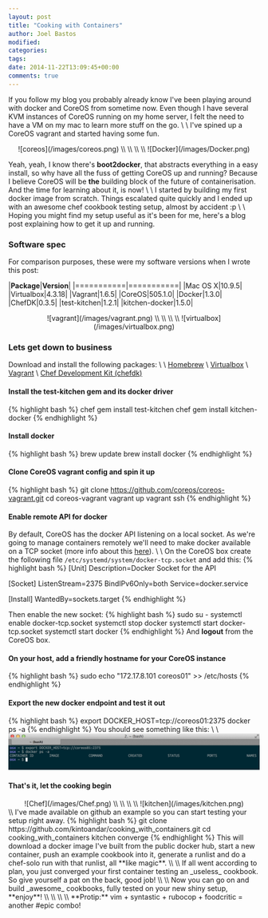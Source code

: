 ```yaml
---
layout: post
title: "Cooking with Containers"
author: Joel Bastos
modified:
categories:
tags:
date: 2014-11-22T13:09:45+00:00
comments: true
---
```


If you follow my blog you probably already know I've been playing around with docker and CoreOS from sometime now.
Even though I have several KVM instances of CoreOS running on my home server, I felt the need to have a VM on my mac to learn more stuff on the go.
\\
\\
I've spined up a CoreOS vagrant and started having some fun.

<div style="text-align:center" markdown="1">
![coreos](/images/coreos.png)
\\
\\
<i class="fa fa-plus"></i>
\\
\\
![Docker](/images/Docker.png)
</div>

Yeah, yeah, I know there's **boot2docker**, that abstracts everything in a easy install, so why have all the fuss of getting CoreOS up and running?
Because I believe CoreOS will be **the** building block of the future of containerisation. And the time for learning about it, is now!
\\
\\
I started by building my first docker image from scratch. Things escalated quite quickly and I ended up with an awesome chef cookbook testing setup, almost by accident :p
\\
\\
Hoping you might find my setup useful as it's been for me, here's a blog post explaining how to get it up and running.

### Software spec
For comparison purposes, these were my software versions when I wrote this post:

|**Package**|**Version**|
|===========|===========|
|Mac OS X|10.9.5|
|Virtualbox|4.3.18|
|Vagrant|1.6.5|
|CoreOS|505.1.0|
|Docker|1.3.0|
|ChefDK|0.3.5|
|test-kitchen|1.2.1|
|kitchen-docker|1.5.0|

<div style="text-align:center" markdown="1">
![vagrant](/images/vagrant.png)
\\
\\
<i class="fa fa-plus"></i>
\\
\\
![virtualbox](/images/virtualbox.png)
</div>

### Lets get down to business
Download and install the following packages:
\\
\\
[Homebrew](http://brew.sh/) \\
[Virtualbox](https://www.virtualbox.org/wiki/Downloads) \\
[Vagrant](https://www.vagrantup.com/downloads.html) \\
[Chef Development Kit (chefdk)](https://downloads.getchef.com/chef-dk/)

#### Install the test-kitchen gem and its docker driver
{% highlight bash %}
chef gem install test-kitchen
chef gem install kitchen-docker
{% endhighlight %}

#### Install docker
{% highlight bash %}
brew update
brew install docker
{% endhighlight %}

#### Clone CoreOS vagrant config and spin it up
{% highlight bash %}
git clone https://github.com/coreos/coreos-vagrant.git
cd coreos-vagrant
vagrant up
vagrant ssh
{% endhighlight %}

#### Enable remote API for docker
By default, CoreOS has the docker API listening on a local socket.
As we're going to manage containers remotely we'll need to make docker available on a TCP socket (more info about this [here](https://coreos.com/docs/launching-containers/building/customizing-docker/)).
\\
\\
On the CoreOS box create the following file `/etc/systemd/system/docker-tcp.socket` and add this:
{% highlight bash %}
[Unit]
Description=Docker Socket for the API

[Socket]
ListenStream=2375
BindIPv6Only=both
Service=docker.service

[Install]
WantedBy=sockets.target
{% endhighlight %}

Then enable the new socket:
{% highlight bash %}
sudo su -
systemctl enable docker-tcp.socket
systemctl stop docker
systemctl start docker-tcp.socket
systemctl start docker
{% endhighlight %}
And **logout** from the CoreOS box.

#### On your host, add a friendly hostname for your CoreOS instance
{% highlight bash %}
sudo echo "172.17.8.101 coreos01" >> /etc/hosts
{% endhighlight %}

#### Export the new docker endpoint and test it out
{% highlight bash %}
export DOCKER_HOST=tcp://coreos01:2375
docker ps -a
{% endhighlight %}
You should see something like this:
\\
\\
![docker_ps](/images/docker_ps.png)

#### That's it, let the cooking begin
<div style="text-align:center" markdown="1">
![Chef](/images/Chef.png)
\\
\\
<i class="fa fa-plus"></i>
\\
\\
![kitchen](/images/kitchen.png)
</div>
\\
I've made available on github an example so you can start testing your setup right away.
{% highlight bash %}
git clone https://github.com/kintoandar/cooking_with_containers.git
cd cooking_with_containers
kitchen converge
{% endhighlight %}
This will download a docker image I've built from the public docker hub, start a new container, push an example cookbook into it, generate a runlist and do a chef-solo run with that runlist, all **like magic**.
\\
\\
If all went according to plan, you just converged your first container testing an _useless_ cookbook. So give yourself a pat on the back, good job!
\\
\\
Now you can go on and build _awesome_ cookbooks, fully tested on your new shiny setup, **enjoy**!
\\
\\
\\
\\
**Protip:** vim + syntastic + rubocop + foodcritic = another #epic combo!
